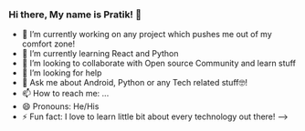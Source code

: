 ### Hi there, My name is Pratik! 👋

- 🔭 I’m currently working on any project which pushes me out of my comfort zone!
- 🌱 I’m currently learning React and Python
- 👯 I’m looking to collaborate with Open source Community and learn stuff
- 🤔 I’m looking for help 
- 💬 Ask me about Android, Python or any Tech related stuff🤓!
- 📫 How to reach me: ...
- 😄 Pronouns: He/His
- ⚡ Fun fact: I love to learn little bit about every technology out there!
-->
